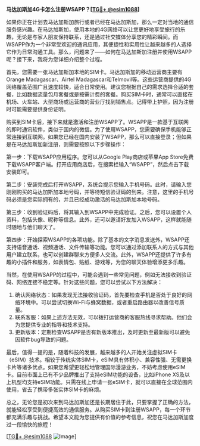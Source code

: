 **马达加斯加4G卡怎么注册WSAPP？[[TG💪+ @esim1088](https://t.me/s/esim1088)]**

如果你正在计划去马达加斯加旅行或者已经在马达加斯加，那么一定对当地的通信服务感兴趣。在马达加斯加，使用本地的4G网络可以让您更好地享受旅行的乐趣，无论是与家人朋友保持联系，还是通过社交媒体分享您的精彩瞬间。而WSAPP作为一个非常受欢迎的通讯应用，其便捷性和实用性让越来越多的人选择它作为日常沟通工具。那么，问题来了——如何在马达加斯加注册并使用WSAPP呢？接下来，我将为您详细介绍整个过程。

首先，您需要一张马达加斯加本地的SIM卡。马达加斯加的移动运营商主要有Orange Madagascar、Airtel Madagascar和Telmovil等。这些运营商提供的4G网络覆盖范围广且速度较快，适合日常使用。建议您根据自己的需求选择合适的套餐，比如数据流量包月套餐或是按需计费的套餐。购买SIM卡时，通常可以直接在机场、火车站、大型商场或运营商的营业厅找到销售点。记得带上护照，因为注册时可能需要提供身份证明。

购买到SIM卡后，接下来就是激活和注册WSAPP了。WSAPP是一款基于互联网的即时通讯软件，类似于国内的微信。为了使用WSAPP，您需要确保手机能够正常连接到互联网。如果您已经在国内安装了WSAPP，那么可以直接登录；但如果是在马达加斯加新注册，则需要按照以下步骤操作：

第一步：下载WSAPP应用程序。您可以从Google Play商店或苹果App Store免费下载WSAPP客户端。打开应用商店后，在搜索栏输入“WSAPP”，然后点击下载安装即可。

第二步：安装完成后打开WSAPP，系统会提示您输入手机号码。此时，请输入您刚刚购买的马达加斯加本地号码，并等待短信验证码的到来。注意，这里的手机号码必须是您实际拥有的，并且已经成功激活的马达加斯加本地号码。

第三步：收到验证码后，将其输入到WSAPP中完成验证。之后，您可以设置个人资料，包括头像、昵称等信息。此外，还可以邀请好友加入WSAPP，这样就能随时随地与他们聊天了。

第四步：开始探索WSAPP的各项功能。除了基本的文字消息发送外，WSAPP还支持语音通话、视频通话、文件传输等功能。您可以通过添加联系人的方式与其他用户建立联系，也可以创建群聊来方便多人交流。此外，WSAPP还提供了许多有趣的小插件和服务，如表情包、贴纸、游戏等，为您的聊天体验增添更多乐趣。

当然，在使用WSAPP的过程中，可能会遇到一些常见问题，例如无法接收到验证码、网络连接不稳定等。针对这些问题，您可以尝试以下方法解决：

1. 确认网络状态：如果发现无法接收验证码，首先要检查手机是否处于良好的网络环境中。可以尝试切换Wi-Fi与蜂窝数据，或者重启路由器以改善信号质量。
2. 联系客服：如果上述方法无效，可以拨打运营商的客服热线寻求帮助。他们会为您提供专业的指导和技术支持。
3. 更新版本：定期检查WSAPP是否有新版本推出，及时更新至最新版可以避免因软件bug导致的问题。

最后，值得一提的是，随着科技的发展，越来越多的人开始关注虚拟SIM卡（eSIM）技术。相较于传统实体SIM卡，eSIM具有体积小、兼容性强、无需更换卡片等诸多优点。如果您希望更轻松地管理国际漫游业务，不妨考虑使用eSIM卡。目前市面上已有不少品牌推出了支持eSIM功能的设备，比如iPhone XS及以上机型均支持eSIM功能。只需在线上申请一张eSIM卡，就可以直接在全球范围内使用，省去了携带多张实体SIM卡的麻烦。

总之，无论您是初次来到马达加斯加还是长期居住于此，只要掌握了正确的方法，就能轻松享受到便捷高效的通信服务。从购买SIM卡到注册WSAPP，每一个环节都充满乐趣与挑战。希望本文能为您提供有价值的参考信息，祝您在马达加斯加度过一段愉快的旅程！

[[TG💪+ @esim1088](https://t.me/s/esim1088) ![Image](https://i.postimg.cc/4NQfJmqS/Snipaste-2025-05-13-00-14-12.png)]